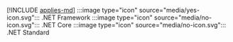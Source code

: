 [!INCLUDE [applies-md](applies-md.md)] :::image type="icon" source="media/yes-icon.svg"::: .NET Framework :::image type="icon" source="media/no-icon.svg"::: .NET Core :::image type="icon" source="media/no-icon.svg"::: .NET Standard

